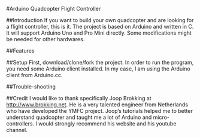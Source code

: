 #Arduino Quadcopter Flight Controller

##Introduction
If you want to build your own quadcopter and are looking for a flight controller, this is it. The project is based on Arduino and written in C. It will support Arduino Uno and Pro Mini directly. Some modifications might be needed for other hardwares. 

##Features

##Setup
First, download/clone/fork the project. In order to run the program, you need some Arduino client installed. In my case, I am using the Arduino client from Arduino.cc. 

##Trouble-shooting

##Credit
I would like to thank specifically Joop Brokking at http://www.brokking.net. He is a very talented engineer from Netherlands who have developed the YMFC project. Joop’s tutorials helped me to better understand quadcopter and taught me a lot of Arduino and micro-controllers. I would strongly recommend his website and his youtube channel. 
